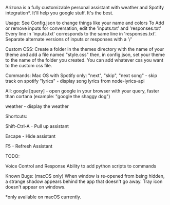 Arizona is a fully customizable personal assistant with weather and Spotify integration*. It'll help you google stuff. It's the best.

Usage:
See Config.json to change things like your name and colors
To Add or remove inputs for conversation, edit the 'inputs.txt' and 'responses.txt'
Every line in 'inputs.txt' corresponds to the same line in 'responses.txt'. Separate alternate versions of inputs or responses with a '/'

Custom CSS:
Create a folder in the themes directory with the name of your theme and add a file named "style.css" then, in config.json, set your theme to the name of the folder you created.
You can add whatever css you want to the custom css file.

Commands:
Mac OS with Spotify only:
"next", "skip", "next song" - skip track on spotify
"lyrics" - display song lyrics from node-lyrics-api

All:
google [query] - open google in your browser with your query, faster than cortana (example: "google the shaggy dog")

weather - display the weather

Shortcuts:

Shift-Ctrl-A - Pull up assistant

Escape - Hide assistant

F5 - Refresh Assistant

TODO:

Voice Control and Response
Ability to add python scripts to commands

Known Bugs:
(macOS only) When window is re-opened from being hidden, a strange shadow appears behind the app that doesn't go away.
Tray icon doesn't appear on windows.

*only available on macOS currently.
